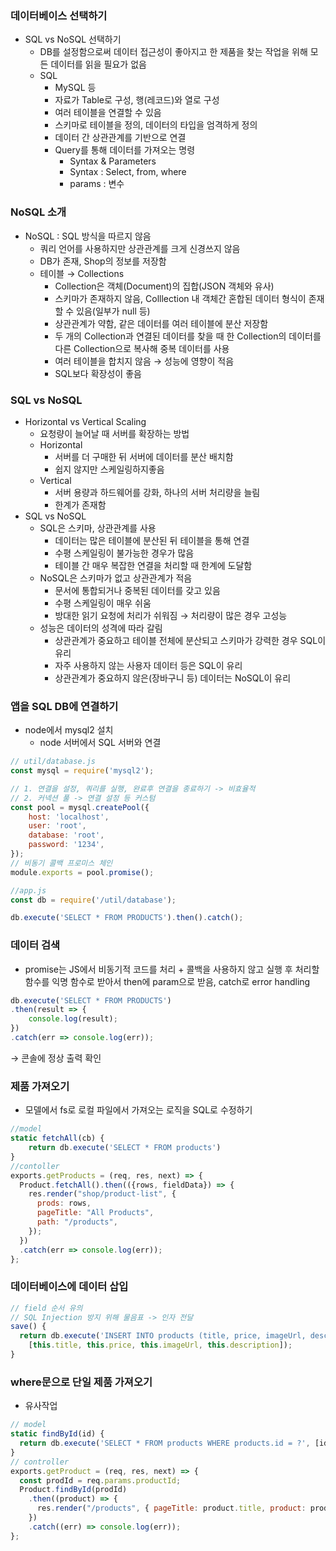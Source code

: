 ### 데이터베이스 선택하기

- SQL vs NoSQL 선택하기
    - DB를 설정함으로써 데이터 접근성이 좋아지고 한 제품을 찾는 작업을 위해 모든 데이터를 읽을 필요가 없음
    - SQL
        - MySQL 등
        - 자료가 Table로 구성, 행(레코드)와 열로 구성
        - 여러 테이블을 연결할 수 있음
        - 스키마로 테이블을 정의, 데이터의 타입을 엄격하게 정의
        - 데이터 간 상관관계를 기반으로 연결
        - Query를 통해 데이터를 가져오는 명령
            - Syntax & Parameters
            - Syntax : Select, from, where
            - params : 변수

### NoSQL 소개

- NoSQL : SQL 방식을 따르지 않음
    - 쿼리 언어를 사용하지만 상관관계를 크게 신경쓰지 않음
    - DB가 존재, Shop의 정보를 저장함
    - 테이블 → Collections
        - Collection은 객체(Document)의 집합(JSON 객체와 유사)
        - 스키마가 존재하지 않음, Colllection 내 객체간 혼합된 데이터 형식이 존재할 수 있음(일부가 null 등)
        - 상관관계가 약함, 같은 데이터를 여러 테이블에 분산 저장함
        - 두 개의 Collection과 연결된 데이터를 찾을 때 한 Collection의 데이터를 다른 Collection으로 복사해 중복 데이터를 사용
        - 여러 테이블을 합치지 않음 → 성능에 영향이 적음
        - SQL보다 확장성이 좋음

### SQL vs NoSQL

- Horizontal vs Vertical Scaling
    - 요청량이 늘어날 때 서버를 확장하는 방법
    - Horizontal
        - 서버를 더 구매한 뒤 서버에 데이터를 분산 배치함
        - 쉽지 않지만 스케일링하지좋음
    - Vertical
        - 서버 용량과 하드웨어를 강화, 하나의 서버 처리량을 늘림
        - 한계가 존재함
- SQL vs NoSQL
    - SQL은 스키마, 상관관계를 사용
        - 데이터는 많은 테이블에 분산된 뒤 테이블을 통해 연결
        - 수평 스케일링이 불가능한 경우가 많음
        - 테이블 간 매우 복잡한 연결을 처리할 때 한계에 도달함
    - NoSQL은 스키마가 없고 상관관계가 적음
        - 문서에 통합되거나 중복된 데이터를 갖고 있음
        - 수평 스케일링이 매우 쉬움
        - 방대한 읽기 요청에 처리가 쉬워짐 → 처리량이 많은 경우 고성능
    - 성능은 데이터의 성격에 따라 갈림
        - 상관관계가 중요하고 테이블 전체에 분산되고 스키마가 강력한 경우 SQL이 유리
        - 자주 사용하지 않는 사용자 데이터 등은 SQL이 유리
        - 상관관계가 중요하지 않은(장바구니 등) 데이터는 NoSQL이 유리

### 앱을 SQL DB에 연결하기

- node에서 mysql2 설치
    - node 서버에서 SQL 서버와 연결

```jsx
// util/database.js
const mysql = require('mysql2');

// 1. 연결을 설정, 쿼리를 실행, 완료후 연결을 종료하기 -> 비효율적
// 2. 커넥션 풀 -> 연결 설정 등 커스텀
const pool = mysql.createPool({
    host: 'localhost',
    user: 'root',
    database: 'root',
    password: '1234',
});
// 비동기 콜백 프로미스 체인
module.exports = pool.promise();

//app.js
const db = require('/util/database');

db.execute('SELECT * FROM PRODUCTS').then().catch();
```

### 데이터 검색

- promise는 JS에서 비동기적 코드를 처리 + 콜백을 사용하지 않고 실행 후 처리할 함수를 익명 함수로 받아서 then에 param으로 받음, catch로 error handling

```jsx
db.execute('SELECT * FROM PRODUCTS')
.then(result => {
    console.log(result);
})
.catch(err => console.log(err));
```

→ 콘솔에 정상 출력 확인

### 제품 가져오기

- 모델에서 fs로 로컬 파일에서 가져오는 로직을 SQL로 수정하기

```jsx
//model
static fetchAll(cb) {
    return db.execute('SELECT * FROM products')
}
//contoller
exports.getProducts = (req, res, next) => {
  Product.fetchAll().then(({rows, fieldData}) => {
    res.render("shop/product-list", {
      prods: rows,
      pageTitle: "All Products",
      path: "/products",
    });
  })
  .catch(err => console.log(err));
};
```

### 데이터베이스에 데이터 삽입

```jsx
// field 순서 유의
// SQL Injection 방지 위해 물음표 -> 인자 전달
save() {
  return db.execute('INSERT INTO products (title, price, imageUrl, description) values (?, ?, ?, ?)', 
    [this.title, this.price, this.imageUrl, this.description]);
}
```

### where문으로 단일 제품 가져오기

- 유사작업

```jsx
// model
static findById(id) {
  return db.execute('SELECT * FROM products WHERE products.id = ?', [id]);
}
// controller
exports.getProduct = (req, res, next) => {
  const prodId = req.params.productId;
  Product.findById(prodId)
    .then((product) => {
      res.render("/products", { pageTitle: product.title, product: product });
    })
    .catch((err) => console.log(err));
};

```
